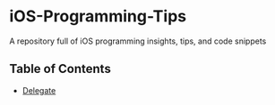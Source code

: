 # iOS-Programming-Tips
A repository full of iOS programming insights, tips, and code snippets

## Table of Contents

- [Delegate](Delegate.md)
